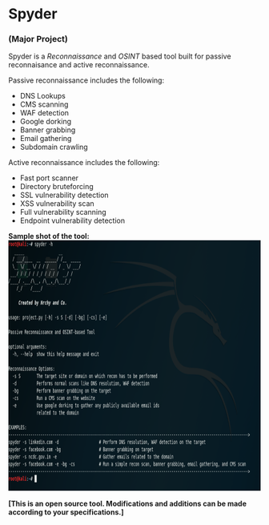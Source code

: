 # Spyder
### (Major Project)

Spyder is a *Reconnaissance* and *OSINT* based tool built for passive reconnaisance and active reconnaissance.

Passive reconnaissance includes the following:
- DNS Lookups
- CMS scanning
- WAF detection
- Google dorking
- Banner grabbing
- Email gathering
- Subdomain crawling

Active reconnaissance includes the following:
- Fast port scanner
- Directory bruteforcing
- SSL vulnerability detection
- XSS vulnerability scan
- Full vulnerability scanning
- Endpoint vulnerability detection

**Sample shot of the tool:**
<img width="900" height="500" src="https://github.com/Murali1999/Spyder/blob/master/spyder2.png">

**[This is an open source tool. Modifications and additions can be made according to your specifications.]**
